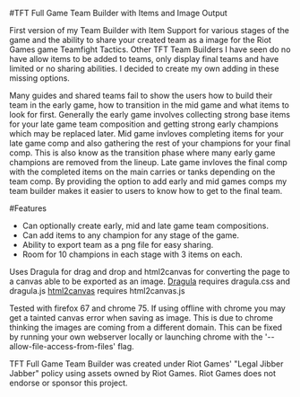 #TFT Full Game Team Builder with Items and Image Output

First version of my Team Builder with Item Support for various stages of the game and the ability to share your created team as a image for the Riot Games game Teamfight Tactics.
Other TFT Team Builders I have seen do no have allow items to be added to teams, only display final teams and have limited or no sharing abilities.
I decided to create my own adding in these missing options.

Many guides and shared teams fail to show the users how to build their team in the early game, how to transition in the mid game and what items to look for first.
Generally the early game involves collecting strong base items for your late game team composition and getting strong early champions which may be replaced later.
Mid game invloves completing items for your late game comp and also gathering the rest of your champions for your final comp. This is also know as the transition phase where many early game champions are removed from the lineup.
Late game invloves the final comp with the completed items on the main carries or tanks depending on the team comp.
By providing the option to add early and mid games comps my team builder makes it easier to users to know how to get to the final team.

#Features
* Can optionally create early, mid and late game team compositions.
* Can add items to any champion for any stage of the game.
* Ability to export team as a png file for easy sharing.
* Room for 10 champions in each stage with 3 items on each.

Uses Dragula for drag and drop and html2canvas for converting the page to a canvas able to be exported as an image.
[Dragula](https://github.com/bevacqua/dragula) requires dragula.css and dragula.js
[html2canvas](http://html2canvas.hertzen.com/) requires html2canvas.js

Tested with firefox 67 and chrome 75. If using offline with chrome you may get a tainted canvas error when saving as image. This is due to chrome thinking the images are coming from a different domain. This can be fixed by running your own webserver locally or launching chrome with the '--allow-file-access-from-files' flag.

TFT Full Game Team Builder was created under Riot Games' "Legal Jibber Jabber" policy using assets owned by Riot Games.  Riot Games does not endorse or sponsor this project.